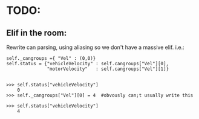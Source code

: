 TODO:
=====

Elif in the room:
-----------------

Rewrite can parsing, using aliasing so we don't have a massive elif.
i.e.:
```
self._cangroups ={ "Vel" : (0,0)}
self.status = {"vehicleVelocity" : self.cangroups["Vel"][0],
               "motorVelocity"   : self.cangroups["Vel"][1]}


>>> self.status["vehicleVelocity"]
    0
>>> self._cangroups["Vel"][0] = 4  #obvously can;t usually write this

>>> self.status["vehicleVelocity"]
    4
```

